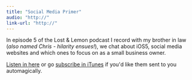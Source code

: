 ```yaml
---
title: "Social Media Primer"
audio: "http://"
link-url: "http://"
---
```

<p>In episode 5 of the Lost & Lemon podcast I record with my brother in law (<em>also named Chris - hilarity ensues!</em>), we chat about iOS5, social media websites and which ones to focus on as a small business owner.</p>
<p><a href="http://ssktn.com/podcasts/lostandlemon/005-lost-lemon-cake-in-your-bathtub-of-social-media/">Listen in here</a> or go <a href="http://click.linksynergy.com/fs-bin/stat?id=6PFrOqNV4B8&offerid=146261&type=3&subid=0&tmpid=1826&RD_PARM1=http%253A%252F%252Fitunes.apple.com%252Fca%252Fpodcast%252Fid467564174%253Fuo%253D4%2526partnerId%253D30" target="itunes_store">subscribe in iTunes</a> if you'd like them sent to you automagically.</p>
